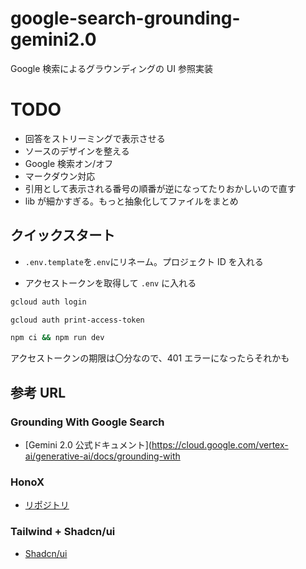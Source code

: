 # google-search-grounding-gemini2.0

Google 検索によるグラウンディングの UI 参照実装

# TODO

- 回答をストリーミングで表示させる
- ソースのデザインを整える
- Google 検索オン/オフ
- マークダウン対応
- 引用として表示される番号の順番が逆になってたりおかしいので直す
- lib が細かすぎる。もっと抽象化してファイルをまとめ

## クイックスタート

- `.env.template`を`.env`にリネーム。プロジェクト ID を入れる

- アクセストークンを取得して `.env` に入れる

```sh
gcloud auth login
```

```sh
gcloud auth print-access-token
```

```sh
npm ci && npm run dev
```

アクセストークンの期限は〇分なので、401 エラーになったらそれかも

## 参考 URL

### Grounding With Google Search

- [Gemini 2.0 公式ドキュメント](https://cloud.google.com/vertex-ai/generative-ai/docs/grounding-with

### HonoX

- [リポジトリ](https://github.com/honojs/honox)

### Tailwind + Shadcn/ui

- [Shadcn/ui](https://ui.shadcn.com/docs/tailwind-v4)
